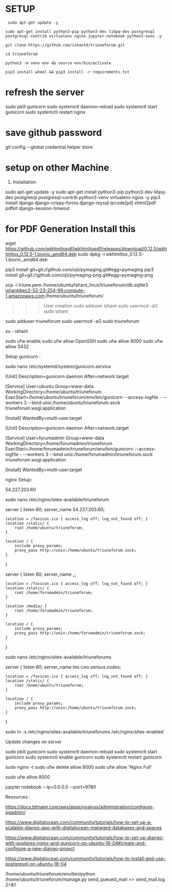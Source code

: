 # SETUP

` sudo apt-get update -y`
```
sudo apt-get install python3-pip python3-dev libpq-dev postgresql postgresql-contrib virtualenv nginx jupyter-notebook python3-venv -y
```
` git clone https://github.com/ishantd/triuneforum.git `

` cd triuneforum `

` python3 -m venv env && source env/bin/activate `

` pip3 install wheel && pip3 install -r requirements.txt `



# refresh the server
sudo pkill gunicorn
sudo systemctl daemon-reload
sudo systemctl start gunicorn
sudo systemctl restart nginx


# save github password
git config --global credential.helper store



# setup on other Machine




1. Installation

sudo apt-get update -y
sudo apt-get install python3-pip python3-dev libpq-dev postgresql postgresql-contrib python3-venv virtualenv nginx -y
pip3 install django django-crispy-forms django-mysql qrcode[pil] xhtml2pdf pdfkit django-session-timeout

# for PDF Generation Install this
wget https://github.com/wkhtmltopdf/wkhtmltopdf/releases/download/0.12.5/wkhtmltox_0.12.5-1.bionic_amd64.deb
sudo dpkg -i wkhtmltox_0.12.5-1.bionic_amd64.deb

<!--  -->
pip3 install git+git://github.com/ojii/pymaging.git#egg=pymaging
pip3 install git+git://github.com/ojii/pymaging-png.git#egg=pymaging-png

scp -i triune.pem /home/ubuntu/ishant_linux/triuneforum/db.sqlite3 ishant@ec2-52-23-254-99.compute-1.amazonaws.com:/home/ubuntu/triuneforum/

>>> User creation
sudo adduser ishant
sudo usermod -aG sudo ishant

sudo adduser triuneforum
sudo usermod -aG sudo triuneforum

su - ishant

sudo ufw enable
sudo ufw allow OpenSSH
sudo ufw allow 8000
sudo ufw allow 5432

>>>>>>>>>>>>>>>>>>>>>>>>>>>>>>>>>>>



Setup gunicorn :

sudo nano /etc/systemd/system/gunicorn.service

[Unit]
Description=gunicorn daemon
After=network.target

[Service]
User=ubuntu
Group=www-data
WorkingDirectory=/home/ubuntu/triuneforum
ExecStart=/home/ubuntu/triuneforum/env/bin/gunicorn --access-logfile - --workers 3 --bind unix:/home/ubuntu/triuneforum.sock triuneforum.wsgi:application

[Install]
WantedBy=multi-user.target

[Unit]
Description=gunicorn daemon
After=network.target

[Service]
User=forumadmin
Group=www-data
WorkingDirectory=/home/forumadmin/triuneforum
ExecStart=/home/forumadmin/triuneforum/env/bin/gunicorn --access-logfile - --workers 3 --bind unix:/home/forumadmin/triuneforum.sock triuneforum.wsgi:application

[Install]
WantedBy=multi-user.target

>>>>>>>>>>>>>>>>>>>>>>>>>>>>>>>>>>>>>>>>
nginx Setup:

54.227.203.60

sudo nano /etc/nginx/sites-available/triuneforum

server {
    listen 80;
    server_name 54.227.203.60;

    location = /favicon.ico { access_log off; log_not_found off; }
    location /static/ {
        root /home/ubuntu/triuneforum;
    }

    location / {
        include proxy_params;
        proxy_pass http://unix:/home/ubuntu/triuneforum.sock;
    }
}

server {
    listen 80;
    server_name _;

    location = /favicon.ico { access_log off; log_not_found off; }
    location /static/ {
        root /home/forumadmin/triuneforum;
    }

    location /media/ {
        root /home/forumadmin/triuneforum;
    }

    location / {
        include proxy_params;
        proxy_pass http://unix:/home/forumadmin/triuneforum.sock;
    }
}

sudo nano /etc/nginx/sites-available/triuneforums

server {
    listen 80;
    server_name tes-ceo.sensus.codes;

    location = /favicon.ico { access_log off; log_not_found off; }
    location /static/ {
        root /home/ubuntu/triuneforum;
    }

    location / {
        include proxy_params;
        proxy_pass http://unix:/home/ubuntu/triuneforum.sock;
    }
}

sudo ln -s /etc/nginx/sites-available/triuneforums /etc/nginx/sites-enabled

>>>>>>>>>>>>>>>>>>>>>>>>>>>>>>>>>>>>>>>>

Update changes on server

sudo pkill gunicorn
sudo systemctl daemon-reload
sudo systemctl start gunicorn
sudo systemctl enable gunicorn
sudo systemctl restart gunicorn


sudo nginx -t
sudo ufw delete allow 8000
sudo ufw allow 'Nginx Full'
>>>>>>>>>>>>>>>>>>>>>>>>>>>>>>>>>>>>>>>>>>


sudo ufw allow 8000

jupyter notebook --ip=0.0.0.0 --port=9780


>>>>>>>>>>>>>>>>>>>>>>>>>>>>>>>>>>>
Resources : 


https://docs.bitnami.com/aws/apps/noalyss/administration/configure-pgadmin/

https://www.digitalocean.com/community/tutorials/how-to-set-up-a-scalable-django-app-with-digitalocean-managed-databases-and-spaces

https://www.digitalocean.com/community/tutorials/how-to-set-up-django-with-postgres-nginx-and-gunicorn-on-ubuntu-16-04#create-and-configure-a-new-django-project

https://www.digitalocean.com/community/tutorials/how-to-install-and-use-postgresql-on-ubuntu-18-04

/home/ubuntu/triuneforum/env/bin/python /home/ubuntu/triuneforum/manage.py send_queued_mail >> send_mail.log 2>&1
